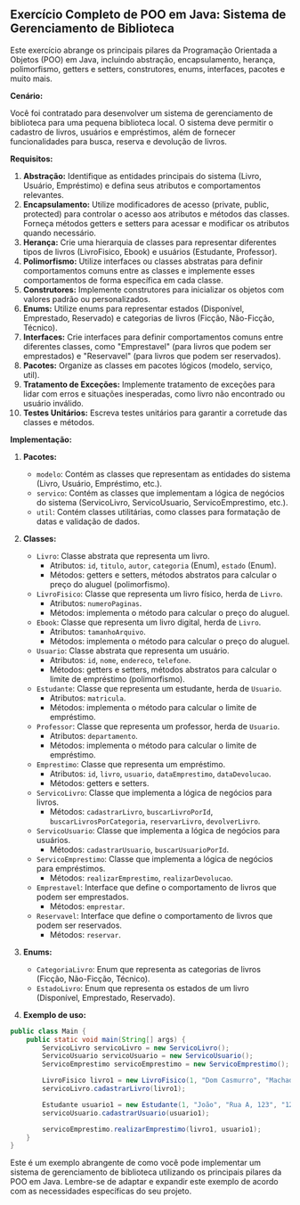 ## Exercício Completo de POO em Java: Sistema de Gerenciamento de Biblioteca

Este exercício abrange os principais pilares da Programação Orientada a Objetos (POO) em Java, incluindo abstração, encapsulamento, herança, polimorfismo, getters e setters, construtores, enums, interfaces, pacotes e muito mais.

**Cenário:**

Você foi contratado para desenvolver um sistema de gerenciamento de biblioteca para uma pequena biblioteca local. O sistema deve permitir o cadastro de livros, usuários e empréstimos, além de fornecer funcionalidades para busca, reserva e devolução de livros.

**Requisitos:**

1.  **Abstração:** Identifique as entidades principais do sistema (Livro, Usuário, Empréstimo) e defina seus atributos e comportamentos relevantes.
2.  **Encapsulamento:** Utilize modificadores de acesso (private, public, protected) para controlar o acesso aos atributos e métodos das classes. Forneça métodos getters e setters para acessar e modificar os atributos quando necessário.
3.  **Herança:** Crie uma hierarquia de classes para representar diferentes tipos de livros (LivroFisico, Ebook) e usuários (Estudante, Professor).
4.  **Polimorfismo:** Utilize interfaces ou classes abstratas para definir comportamentos comuns entre as classes e implemente esses comportamentos de forma específica em cada classe.
5.  **Construtores:** Implemente construtores para inicializar os objetos com valores padrão ou personalizados.
6.  **Enums:** Utilize enums para representar estados (Disponível, Emprestado, Reservado) e categorias de livros (Ficção, Não-Ficção, Técnico).
7.  **Interfaces:** Crie interfaces para definir comportamentos comuns entre diferentes classes, como "Emprestavel" (para livros que podem ser emprestados) e "Reservavel" (para livros que podem ser reservados).
8.  **Pacotes:** Organize as classes em pacotes lógicos (modelo, serviço, util).
9.  **Tratamento de Exceções:** Implemente tratamento de exceções para lidar com erros e situações inesperadas, como livro não encontrado ou usuário inválido.
10. **Testes Unitários:** Escreva testes unitários para garantir a corretude das classes e métodos.

**Implementação:**

1.  **Pacotes:**

    * `modelo`: Contém as classes que representam as entidades do sistema (Livro, Usuário, Empréstimo, etc.).
    * `servico`: Contém as classes que implementam a lógica de negócios do sistema (ServicoLivro, ServicoUsuario, ServicoEmprestimo, etc.).
    * `util`: Contém classes utilitárias, como classes para formatação de datas e validação de dados.

2.  **Classes:**

    * `Livro`: Classe abstrata que representa um livro.
        * Atributos: `id`, `titulo`, `autor`, `categoria` (Enum), `estado` (Enum).
        * Métodos: getters e setters, métodos abstratos para calcular o preço do aluguel (polimorfismo).
    * `LivroFisico`: Classe que representa um livro físico, herda de `Livro`.
        * Atributos: `numeroPaginas`.
        * Métodos: implementa o método para calcular o preço do aluguel.
    * `Ebook`: Classe que representa um livro digital, herda de `Livro`.
        * Atributos: `tamanhoArquivo`.
        * Métodos: implementa o método para calcular o preço do aluguel.
    * `Usuario`: Classe abstrata que representa um usuário.
        * Atributos: `id`, `nome`, `endereco`, `telefone`.
        * Métodos: getters e setters, métodos abstratos para calcular o limite de empréstimo (polimorfismo).
    * `Estudante`: Classe que representa um estudante, herda de `Usuario`.
        * Atributos: `matricula`.
        * Métodos: implementa o método para calcular o limite de empréstimo.
    * `Professor`: Classe que representa um professor, herda de `Usuario`.
        * Atributos: `departamento`.
        * Métodos: implementa o método para calcular o limite de empréstimo.
    * `Emprestimo`: Classe que representa um empréstimo.
        * Atributos: `id`, `livro`, `usuario`, `dataEmprestimo`, `dataDevolucao`.
        * Métodos: getters e setters.
    * `ServicoLivro`: Classe que implementa a lógica de negócios para livros.
        * Métodos: `cadastrarLivro`, `buscarLivroPorId`, `buscarLivrosPorCategoria`, `reservarLivro`, `devolverLivro`.
    * `ServicoUsuario`: Classe que implementa a lógica de negócios para usuários.
        * Métodos: `cadastrarUsuario`, `buscarUsuarioPorId`.
    * `ServicoEmprestimo`: Classe que implementa a lógica de negócios para empréstimos.
        * Métodos: `realizarEmprestimo`, `realizarDevolucao`.
    * `Emprestavel`: Interface que define o comportamento de livros que podem ser emprestados.
        * Métodos: `emprestar`.
    * `Reservavel`: Interface que define o comportamento de livros que podem ser reservados.
        * Métodos: `reservar`.

3.  **Enums:**

    * `CategoriaLivro`: Enum que representa as categorias de livros (Ficção, Não-Ficção, Técnico).
    * `EstadoLivro`: Enum que representa os estados de um livro (Disponível, Emprestado, Reservado).

4.  **Exemplo de uso:**

```java
public class Main {
    public static void main(String[] args) {
        ServicoLivro servicoLivro = new ServicoLivro();
        ServicoUsuario servicoUsuario = new ServicoUsuario();
        ServicoEmprestimo servicoEmprestimo = new ServicoEmprestimo();

        LivroFisico livro1 = new LivroFisico(1, "Dom Casmurro", "Machado de Assis", CategoriaLivro.FICCAO, 250);
        servicoLivro.cadastrarLivro(livro1);

        Estudante usuario1 = new Estudante(1, "João", "Rua A, 123", "1234-5678", "123456");
        servicoUsuario.cadastrarUsuario(usuario1);

        servicoEmprestimo.realizarEmprestimo(livro1, usuario1);
    }
}
```

Este é um exemplo abrangente de como você pode implementar um sistema de gerenciamento de biblioteca utilizando os principais pilares da POO em Java. Lembre-se de adaptar e expandir este exemplo de acordo com as necessidades específicas do seu projeto.
